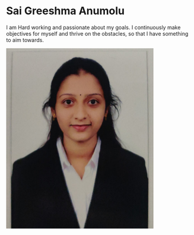 # Sai Greeshma Anumolu
I am Hard working and passionate about my goals. I continuously make objectives for myself and thrive on the obstacles, so that I have something to aim towards.

![My image](https://github.com/SaiGreeshmaAnumolu/assignment2-Anumolu/blob/main/IMG_1142.jpg)

